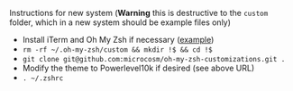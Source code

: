 Instructions for new system (**Warning** this is destructive to the `custom` folder, which in a new system should be example files only)
- Install iTerm and Oh My Zsh if necessary ([example](https://gist.github.com/kevin-smets/8568070))
- `rm -rf ~/.oh-my-zsh/custom && mkdir !$ && cd !$`
- `git clone git@github.com:microcosm/oh-my-zsh-customizations.git .`
- Modify the theme to Powerlevel10k if desired (see above URL)
- `. ~/.zshrc`

